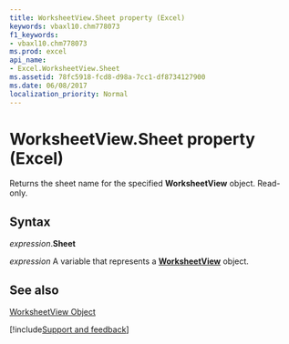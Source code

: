 ```yaml
---
title: WorksheetView.Sheet property (Excel)
keywords: vbaxl10.chm778073
f1_keywords:
- vbaxl10.chm778073
ms.prod: excel
api_name:
- Excel.WorksheetView.Sheet
ms.assetid: 78fc5918-fcd8-d98a-7cc1-df8734127900
ms.date: 06/08/2017
localization_priority: Normal
---
```



# WorksheetView.Sheet property (Excel)

Returns the sheet name for the specified **WorksheetView** object. Read-only.


## Syntax

_expression_.**Sheet**

_expression_ A variable that represents a **[WorksheetView](Excel.WorksheetView.md)** object.


## See also


[WorksheetView Object](Excel.WorksheetView.md)

[!include[Support and feedback](~/includes/feedback-boilerplate.md)]